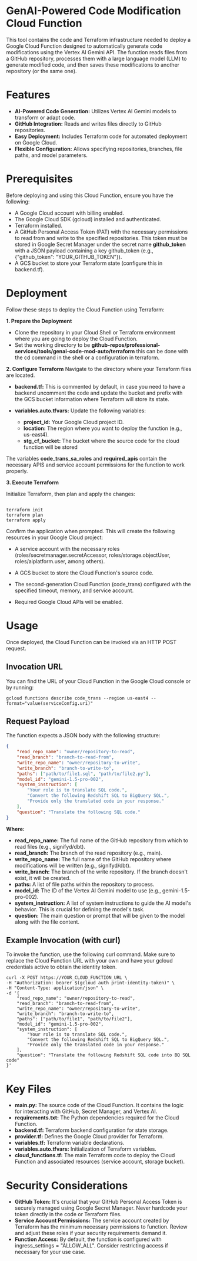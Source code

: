 # GenAI-Powered Code Modification Cloud Function
This tool contains the code and Terraform infrastructure needed to deploy a Google Cloud Function designed to automatically generate code modifications using the Vertex AI Gemini API. The function reads files from a GitHub repository, processes them with a large language model (LLM) to generate modified code, and then saves these modifications to another repository (or the same one).

# Features
- **AI-Powered Code Generation:** Utilizes Vertex AI Gemini models to transform or adapt code.
- **GitHub Integration:** Reads and writes files directly to GitHub repositories.
- **Easy Deployment:** Includes Terraform code for automated deployment on Google Cloud.
- **Flexible Configuration:** Allows specifying repositories, branches, file paths, and model parameters.

# Prerequisites
Before deploying and using this Cloud Function, ensure you have the following:

- A Google Cloud account with billing enabled.
- The Google Cloud SDK (gcloud) installed and authenticated.
- Terraform installed.
- A GitHub Personal Access Token (PAT) with the necessary permissions to read from and write to the specified repositories. This token must be stored in Google Secret Manager under the secret name **github_token** with a JSON payload containing a key github_token (e.g., {"github_token": "YOUR_GITHUB_TOKEN"}).
- A GCS bucket to store your Terraform state (configure this in backend.tf).

# Deployment
Follow these steps to deploy the Cloud Function using Terraform:

**1. Prepare the Deployment**
- Clone the repository in your Cloud Shell or Terraform environment where you are going to deploy the Cloud Function.
- Set the working directory to be **github-repos/professional-services/tools/genai-code-mod-auto/terraform** this can be done with the cd command in the shell or a configuration in terraform.

**2. Configure Terraform**
Navigate to the directory where your Terraform files are located.

- **backend.tf:** This is commented by default, in case you need to have a backend uncomment the code and update the bucket and prefix with the GCS bucket information where Terraform will store its state.

- **variables.auto.tfvars:** Update the following variables:
    - **project_id:** Your Google Cloud project ID.
    - **location:** The region where you want to deploy the function (e.g., us-east4).
    - **stg_cf_bucket:** The bucket where the source code for the cloud function will be stored

The variables **code_trans_sa_roles** and **required_apis** contain the necessary APIS and service account permissions for the function to work properly.

**3. Execute Terraform**

Initialize Terraform, then plan and apply the changes:

```shell

terraform init
terraform plan
terraform apply
```

Confirm the application when prompted. This will create the following resources in your Google Cloud project:

- A service account with the necessary roles (roles/secretmanager.secretAccessor, roles/storage.objectUser, roles/aiplatform.user, among others).

- A GCS bucket to store the Cloud Function's source code.

- The second-generation Cloud Function (code_trans) configured with the specified timeout, memory, and service account.

- Required Google Cloud APIs will be enabled.

# Usage
Once deployed, the Cloud Function can be invoked via an HTTP POST request.

## Invocation URL
You can find the URL of your Cloud Function in the Google Cloud console or by running:

```shell
gcloud functions describe code_trans --region us-east4 --format="value(serviceConfig.uri)"
```

## Request Payload
The function expects a JSON body with the following structure:

```json
{
    "read_repo_name": "owner/repository-to-read",
    "read_branch": "branch-to-read-from",
    "write_repo_name": "owner/repository-to-write",
    "write_branch": "branch-to-write-to",
    "paths": ["path/to/file1.sql", "path/to/file2.py"],
    "model_id": "gemini-1.5-pro-002",
    "system_instruction": [
        "Your role is to translate SQL code.",
        "Convert the following Redshift SQL to BigQuery SQL.",
        "Provide only the translated code in your response."
    ],
    "question": "Translate the following SQL code."
}
```

**Where:**
- **read_repo_name:** The full name of the GitHub repository from which to read files (e.g., signifyd/dbt).
- **read_branch:** The branch of the read repository (e.g., main).
- **write_repo_name:** The full name of the GitHub repository where modifications will be written (e.g., signifyd/dbt).
- **write_branch:** The branch of the write repository. If the branch doesn't exist, it will be created.
- **paths:** A list of file paths within the repository to process.
- **model_id:** The ID of the Vertex AI Gemini model to use (e.g., gemini-1.5-pro-002).
- **system_instruction:** A list of system instructions to guide the AI model's behavior. This is crucial for defining the model's task.
- **question:** The main question or prompt that will be given to the model along with the file content.

## Example Invocation (with curl)
To invoke the function, use the following curl command. Make sure to replace the Cloud Function URL with your own and have your gcloud credentials active to obtain the identity token.

```shell
curl -X POST https://YOUR_CLOUD_FUNCTION_URL \
-H "Authorization: bearer $(gcloud auth print-identity-token)" \
-H "Content-Type: application/json" \
-d '{
    "read_repo_name": "owner/repository-to-read",
    "read_branch": "branch-to-read-from",
    "write_repo_name": "owner/repository-to-write",
    "write_branch": "branch-to-write-to",
    "paths": ["path/to/file1", "path/to/file2"],
    "model_id": "gemini-1.5-pro-002",
    "system_instruction": [
        "Your role is to translate SQL code.",
        "Convert the following Redshift SQL to BigQuery SQL.",
        "Provide only the translated code in your response."
    ],
    "question": "Translate the following Redshift SQL code into BQ SQL code"
}'
```

# Key Files
- **main.py:** The source code of the Cloud Function. It contains the logic for interacting with GitHub, Secret Manager, and Vertex AI.
- **requirements.txt:** The Python dependencies required for the Cloud Function.
- **backend.tf:** Terraform backend configuration for state storage.
- **provider.tf:** Defines the Google Cloud provider for Terraform.
- **variables.tf:** Terraform variable declarations.
- **variables.auto.tfvars:** Initialization of Terraform variables.
- **cloud_functions.tf:** The main Terraform code to deploy the Cloud Function and associated resources (service account, storage bucket).

# Security Considerations
- **GitHub Token:** It's crucial that your GitHub Personal Access Token is securely managed using Google Secret Manager. Never hardcode your token directly in the code or Terraform files.
- **Service Account Permissions:** The service account created by Terraform has the minimum necessary permissions to function. Review and adjust these roles if your security requirements demand it.
- **Function Access:** By default, the function is configured with ingress_settings = "ALLOW_ALL". Consider restricting access if necessary for your use case.

